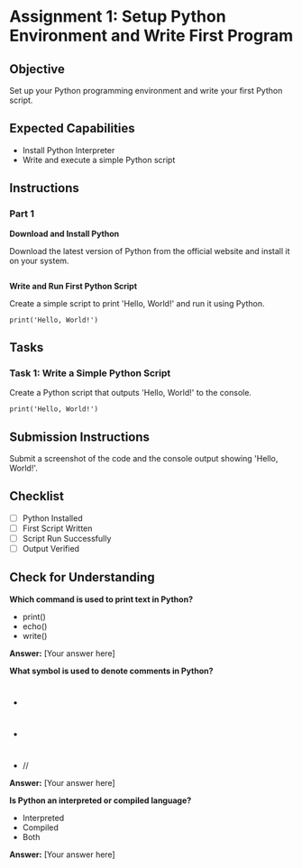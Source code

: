 # Assignment 1: Setup Python Environment and Write First Program

## Objective

Set up your Python programming environment and write your first Python script.

## Expected Capabilities

- Install Python Interpreter
- Write and execute a simple Python script

## Instructions

### Part 1

**Download and Install Python**

Download the latest version of Python from the official website and install it on your system.

```

```

**Write and Run First Python Script**

Create a simple script to print 'Hello, World!' and run it using Python.

```
print('Hello, World!')
```

## Tasks

### Task 1: Write a Simple Python Script

Create a Python script that outputs 'Hello, World!' to the console.

```
print('Hello, World!')
```

## Submission Instructions

Submit a screenshot of the code and the console output showing 'Hello, World!'.

## Checklist

- [ ] Python Installed
- [ ] First Script Written
- [ ] Script Run Successfully
- [ ] Output Verified

## Check for Understanding

**Which command is used to print text in Python?**

- print()
- echo()
- write()

**Answer:** [Your answer here]

**What symbol is used to denote comments in Python?**

- #
- #
- //

**Answer:** [Your answer here]

**Is Python an interpreted or compiled language?**

- Interpreted
- Compiled
- Both

**Answer:** [Your answer here]
